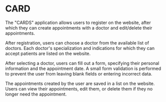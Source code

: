 # CARD
 The "CARDS" application allows users to register on the website, after which they can create appointments with a doctor and edit/delete their appointments.

After registration, users can choose a doctor from the available list of doctors. Each doctor's specialization and indications for which they can accept patients are listed on the website.

After selecting a doctor, users can fill out a form, specifying their personal information and the appointment date. A small form validation is performed to prevent the user from leaving blank fields or entering incorrect data.

The appointments created by the user are saved in a list on the website. Users can view their appointments, edit them, or delete them if they no longer need the appointment.
